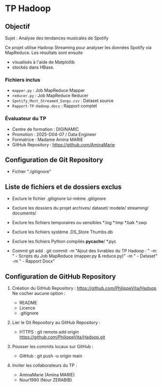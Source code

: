 # TP Hadoop
 
## Objectif

Sujet : Analyse des tendances musicales de Spotify

Ce projet utilise Hadoop Streaming pour analyser les données Spotify via MapReduce. Les résultats sont ensuite 
- visualisés à l'aide de Matplotlib 
- stockés dans HBase.

### Fichiers inclus
- `mapper.py` : Job MapReduce Mapper
- `reducer.py` : Job MapReduce Reducer
- `Spotify_Most_Streamed_Songs.csv` : Dataset source
- `Rapport-TP-Hadoop.docx` : Rapport complet

### Évaluateur du TP
 - Centre de formation : DIGINAMIC
 - Promotion : 2025-D04-07 / Data Engineer
 - Formatrice : Madame Amina MARIE
 - GitHub Repository : https://github.com/AminaMarie

## Configuration de Git Repository
* Fichier "./gitignore"

## Liste de fichiers et de dossiers exclus
* Exclure le fichier .gitignore lui-même
.gitignore

* Exclure les dossiers du projet
archives/
dataset/
modele/
streaming/
documents/

* Exclure les fichiers temporaires ou sensibles
 *.log
 *.tmp
 *.bak
 *.swp

* Exclure les fichiers système
 .DS_Store
 Thumbs.db

* Exclure les fichiers Python compilés
 __pycache__/
 *.pyc


* Commit
git add .
git commit -m "Ajout des livrables du TP Hadoop : " -m " - Scripts du Job MapReduce (mapper.py & reduce.py)" -m " - Dataset" -m " - Rapport Docx"


## Configuration de GitHub Repository

1. Création du GitHub Repository : https://github.com/PhilippeVita/Hadoop
    Ne cocher aucune option : 
    - README
    - Licence
    - .gitignore

2. Lier le Git Repository au GitHub Repository : 
    - HTTPS : git remote add origin https://github.com/PhilippeVita/Hadoop.git

3. Pousser les commits locaux sur GitHub : 
    - GitHub : git push -u origin main

4. Inviter les collaborateurs du TP : 
    - AminaMarie (Amina MARIE)
    - Nour1990 (Nour ZERABIB)
